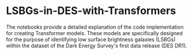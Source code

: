 # LSBGs-in-DES-with-Transformers

The notebooks provide a detailed explanation of the code implementation for creating Transformer models. These models are specifically designed for the purpose of identifying low surface brightness galaxies (LSBGs) within the dataset of the Dark Energy Survey's first data release (DES DR1).
